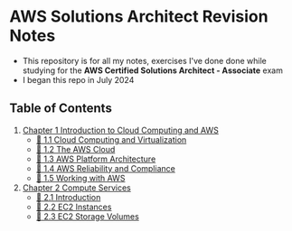 # AWS Solutions Architect Revision Notes
 
* This repository is for all my notes, exercises I've done done while studying for the **AWS Certified Solutions Architect - Associate** exam
* I began this repo in July 2024

## Table of Contents
1. [Chapter 1 Introduction to Cloud Computing and AWS](/chapters/chap01-intro-cloud-computing-aws/)
   - [🧠 1.1 Cloud Computing and Virtualization](/chapters/chap01-intro-cloud-computing-aws/c_1_1_cloud-computing-and-virtualisation/)
   - [🧠 1.2 The AWS Cloud](/chapters/chap01-intro-cloud-computing-aws/c_1_2_aws-cloud/)
   - [🧠 1.3 AWS Platform Architecture](/chapters/chap01-intro-cloud-computing-aws/c_1_3_aws-platform-architecture/)
   - [🧠 1.4 AWS Reliability and Compliance](/chapters/chap01-intro-cloud-computing-aws/c_1_4_aws-reliability-and-compliance/)
   - [🧠 1.5 Working with AWS](/chapters/chap01-intro-cloud-computing-aws/c_1_5_working-with-aws/)
2. [Chapter 2 Compute Services](/chapters/chap02-compute-services/)
   - [🧠 2.1 Introduction](/chapters/chap02-compute-services/c_2_1_introduction/)
   - [🧠 2.2 EC2 Instances](/chapters/chap02-compute-services/c_2_2_ec2-instances/)
   - [🧠 2.3 EC2 Storage Volumes](/chapters/chap02-compute-services/c_2_3_ec2-storage-volumes/)
